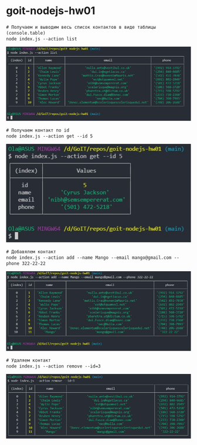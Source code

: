 # goit-nodejs-hw01

```shell
# Получаем и выводим весь список контактов в виде таблицы (console.table)
node index.js --action list
```
![list](/images/list.JPG)

```shell
# Получаем контакт по id
node index.js --action get --id 5
```
![get](/images/get.JPG)


```shell
# Добавялем контакт
node index.js --action add --name Mango --email mango@gmail.com --phone 322-22-22
```
![add](/images/add.JPG)

```shell
# Удаляем контакт
node index.js --action remove --id=3
```
![remove](/images/remove.JPG)

